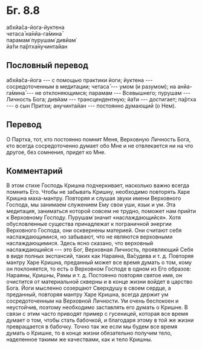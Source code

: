 # Бг. 8.8
абхйа̄са-йога-йуктена<br/>
четаса̄ на̄нйа-га̄мина̄<br/>
парамам̇ пурушам̇ дивйам̇<br/>
йа̄ти па̄ртха̄нучинтайан
## Пословный перевод

абхйа̄са-йога --- с помощью практики йоги; йуктена --- сосредоточенным в
медитации; четаса̄ --- умом (и разумом); на анйа-га̄мина̄ --- не
отклоняющимся; парамам --- Всевышнего; пурушам --- Личность Бога; дивйам
--- трансцендентную; йа̄ти --- достигает; па̄ртха --- о сын Притхи;
анучинтайан --- постоянно думающий (о Нем).

## Перевод

О Партха, тот, кто постоянно помнит Меня, Верховную Личность Бога, кто
всегда сосредоточенно думает обо Мне и не отвлекается ни на что другое,
без сомнения, придет ко Мне.

## Комментарий

В этом стихе Господь Кришна подчеркивает, насколько важно всегда помнить
Его. Чтобы не забывать Кришну, необходимо повторять Харе Кришна
маха-мантру. Повторяя и слушая звуки имени Верховного Господа, мы
занимаем служением Ему свои уши, язык и ум. Эта медитация, заниматься
которой совсем не трудно, поможет нам прийти к Верховному Господу.
Пурушам̇ значит «наслаждающийся». Хотя обусловленные существа принадлежат
к пограничной энергии Верховного Господа, они осквернены материей. Они
считают себя наслаждающимися, но забывают, что не являются верховными
наслаждающимися. Здесь ясно сказано, что верховный наслаждающийся ---
это Бог, Верховная Личность, проявляющий Себя в виде полных экспансий,
таких как Нараяна, Ва̄судева и т. д. Повторяя мантру Харе Кришна,
преданный может все время думать о том, кому он поклоняется, то есть о
Верховном Господе в одном из Его образов: Нараяны, Кришны, Рамы и т. д.
Постоянно повторяя святое имя, он очистится от материальной скверны и в
конце жизни войдет в царство Бога. Йоги мысленно созерцают Сверхдушу в
своем сердце, а преданный, повторяя мантру Харе Кришна, всегда держит ум
сосредоточенным на Верховной Личности. Ум очень беспокоен и неустойчив,
поэтому необходимо заставлять его думать о Кришне. В связи с этим часто
приводят пример с гусеницей, которая все время думает о том, чтобы стать
бабочкой, и благодаря этому в той же жизни превращается в бабочку. Точно
так же если мы будем все время думать о Кришне, то в конце жизни
обязательно получим тело, наделенное такими же качествами, как и тело
Кришны.
